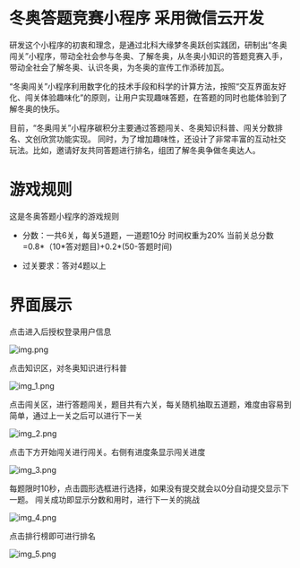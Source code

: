 # 冬奥答题竞赛小程序 采用微信云开发
研发这个小程序的初衷和理念，是通过北科大缘梦冬奥跃创实践团，研制出“冬奥闯关”小程序，带动全社会参与冬奥、了解冬奥，从冬奥小知识的答题竞赛入手，带动全社会了解冬奥、认识冬奥，为冬奥的宣传工作添砖加瓦。

“冬奥闯关”小程序利用数字化的技术手段和科学的计算方法，按照“交互界面友好化、闯关体验趣味化”的原则，让用户实现趣味答题，在答题的同时也能体验到了解冬奥的快乐。

目前，“冬奥闯关”小程序碳积分主要通过答题闯关、冬奥知识科普、闯关分数排名、文创欣赏功能实现。
同时，为了增加趣味性，还设计了非常丰富的互动社交玩法。比如，邀请好友共同答题进行排名，组团了解冬奥争做冬奥达人。

# 游戏规则
这是冬奥答题小程序的游戏规则
- 分数：一共6关，每关5道题，一道题10分  时间权重为20%
  当前关总分数=0.8\*（10\*答对题目)+0.2\*(50-答题时间)

- 过关要求：答对4题以上

# 界面展示
点击进入后授权登录用户信息

![img.png](README/img.png)

点击知识区，对冬奥知识进行科普

![img_1.png](README/img_1.png)

点击闯关区，进行答题闯关，题目共有六关，每关随机抽取五道题，难度由容易到简单，通过上一关之后可以进行下一关

![img_2.png](README/img_2.png)

点击下方开始闯关进行闯关。右侧有进度条显示闯关进度

![img_3.png](README/img_3.png)

每题限时10秒，点击圆形选框进行选择，如果没有提交就会以0分自动提交显示下一题。
闯关成功即显示分数和用时，进行下一关的挑战

![img_4.png](README/img_4.png)

点击排行榜即可进行排名

![img_5.png](README/img_5.png)

